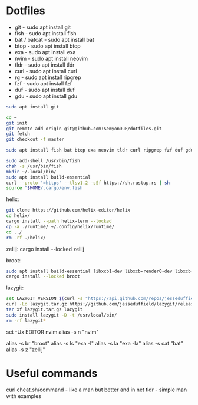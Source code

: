 # Dotfiles

- git - sudo apt install git
- fish - sudo apt install fish
- bat / batcat - sudo apt install bat
- btop - sudo apt install btop
- exa - sudo apt install exa
- nvim - sudo apt install neovim
- tldr - sudo apt install tldr
- curl - sudo apt install curl
- rg - sudo apt install ripgrep
- fzf - sudo apt install fzf
- duf - sudo apt install duf
- gdu - sudo apt install gdu


```sh
sudo apt install git

cd ~
git init
git remote add origin git@github.com:SemyonDuB/dotfiles.git
git fetch
git checkout -f master

sudo apt install fish bat btop exa neovim tldr curl ripgrep fzf duf gdu

sudo add-shell /usr/bin/fish
chsh -s /usr/bin/fish
mkdir ~/.local/bin/
sudo apt install build-essential
curl --proto '=https' --tlsv1.2 -sSf https://sh.rustup.rs | sh
source "$HOME/.cargo/env.fish
```

helix: 
```sh
git clone https://github.com/helix-editor/helix
cd helix/
cargo install --path helix-term --locked
cp -a ./runtime/ ~/.config/helix/runtime/
cd ../
rm -rf ./helix/
```

zellij: cargo install --locked zellij

broot: 
```bash
sudo apt install build-essential libxcb1-dev libxcb-render0-dev libxcb-shape0-dev libxcb-xfixes0-dev -y
cargo install --locked broot
```

lazygit:
```sh
set LAZYGIT_VERSION $(curl -s "https://api.github.com/repos/jesseduffield/lazygit/releases/latest" | \grep -Po '"tag_name": *"v\K[^"]*')
curl -Lo lazygit.tar.gz https://github.com/jesseduffield/lazygit/releases/download/v"$LAZYGIT_VERSION"/lazygit_"$LAZYGIT_VERSION"_Linux_x86_64.tar.gz
tar xf lazygit.tar.gz lazygit
sudo install lazygit -D -t /usr/local/bin/
rm -rf lazygit*
```

set -Ux EDITOR nvim
alias -s n "nvim"

alias -s br "broot"
alias -s ls "exa -l"
alias -s la "exa -la"
alias -s cat "bat"
alias -s z "zellij"

# Useful commands

curl cheat.sh/command - like a man but better and in net
tldr - simple man with examples
